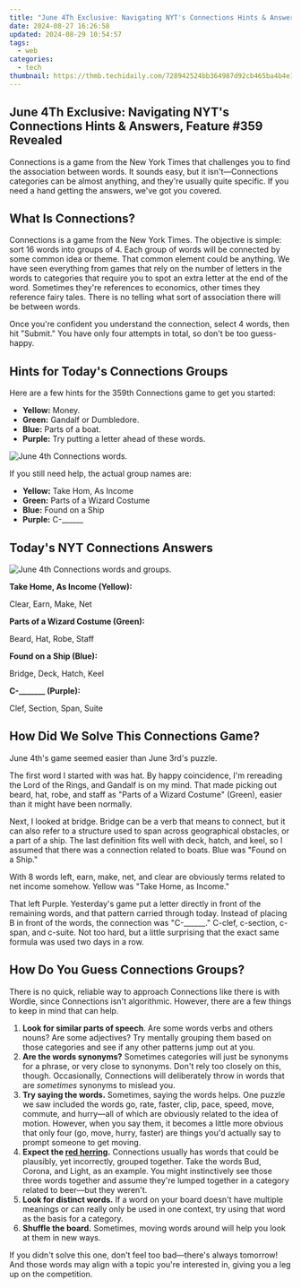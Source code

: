 ```yaml
---
title: "June 4Th Exclusive: Navigating NYT's Connections Hints & Answers, Feature #359 Revealed"
date: 2024-08-27 16:26:58
updated: 2024-08-29 10:54:57
tags:
  - web
categories:
  - tech
thumbnail: https://thmb.techidaily.com/728942524bb364987d92cb465ba4b4e140c040cafc9935f89ba444801c2e0013.jpg
---
```


## June 4Th Exclusive: Navigating NYT's Connections Hints & Answers, Feature #359 Revealed

Connections is a game from the New York Times that challenges you to find the association between words. It sounds easy, but it isn't—Connections categories can be almost anything, and they're usually quite specific. If you need a hand getting the answers, we've got you covered.

##  What Is Connections?

 Connections is a game from the New York Times. The objective is simple: sort 16 words into groups of 4\. Each group of words will be connected by some common idea or theme. That common element could be anything. We have seen everything from games that rely on the number of letters in the words to categories that require you to spot an extra letter at the end of the word. Sometimes they're references to economics, other times they reference fairy tales. There is no telling what sort of association there will be between words.

 Once you're confident you understand the connection, select 4 words, then hit "Submit." You have only four attempts in total, so don't be too guess-happy.

##  Hints for Today's Connections Groups

 Here are a few hints for the 359th Connections game to get you started:

* **Yellow:** Money.
* **Green:** Gandalf or Dumbledore.
* **Blue:** Parts of a boat.
* **Purple:** Try putting a letter ahead of these words.

![June 4th Connections words.](https://static1.howtogeekimages.com/wordpress/wp-content/uploads/2024/06/june-4th-connections.png) 

 If you still need help, the actual group names are:

* **Yellow:** Take Hom, As Income
* **Green:** Parts of a Wizard Costume
* **Blue:** Found on a Ship
* **Purple:** C-\_\_\_\_\_\_

##  Today's NYT Connections Answers

![June 4th Connections words and groups.](https://static1.howtogeekimages.com/wordpress/wp-content/uploads/2024/06/june-4th-connections-filled.png) 

**Take Home, As Income (Yellow):** 

 Clear, Earn, Make, Net

**Parts of a Wizard Costume (Green):** 

 Beard, Hat, Robe, Staff

**Found on a Ship (Blue):** 

 Bridge, Deck, Hatch, Keel

**C-\_\_\_\_\_\_\_ (Purple):** 

 Clef, Section, Span, Suite

##  How Did We Solve This Connections Game?

 June 4th's game seemed easier than June 3rd's puzzle.

 The first word I started with was hat. By happy coincidence, I'm rereading the Lord of the Rings, and Gandalf is on my mind. That made picking out beard, hat, robe, and staff as "Parts of a Wizard Costume" (Green), easier than it might have been normally.

 Next, I looked at bridge. Bridge can be a verb that means to connect, but it can also refer to a structure used to span across geographical obstacles, or a part of a ship. The last definition fits well with deck, hatch, and keel, so I assumed that there was a connection related to boats. Blue was "Found on a Ship."

 With 8 words left, earn, make, net, and clear are obviously terms related to net income somehow. Yellow was "Take Home, as Income."

 That left Purple. Yesterday's game put a letter directly in front of the remaining words, and that pattern carried through today. Instead of placing B in front of the words, the connection was "C-\_\_\_\_\_\_." C-clef, c-section, c-span, and c-suite. Not too hard, but a little surprising that the exact same formula was used two days in a row.

##  How Do You Guess Connections Groups?

 There is no quick, reliable way to approach Connections like there is with Wordle, since Connections isn't algorithmic. However, there are a few things to keep in mind that can help.

1. **Look for similar parts of speech**. Are some words verbs and others nouns? Are some adjectives? Try mentally grouping them based on those categories and see if any other patterns jump out at you.
2. **Are the words synonyms?** Sometimes categories will just be synonyms for a phrase, or very close to synonyms. Don't rely too closely on this, though. Occasionally, Connections will deliberately throw in words that are _sometimes_ synonyms to mislead you.
3. **Try saying the words.** Sometimes, saying the words helps. One puzzle we saw included the words go, rate, faster, clip, pace, speed, move, commute, and hurry—all of which are obviously related to the idea of motion. However, when you say them, it becomes a little more obvious that only four (go, move, hurry, faster) are things you'd actually say to prompt someone to get moving.
4. **Expect the [red herring](https://www.merriam-webster.com/dictionary/red%20herring).** Connections usually has words that could be plausibly, yet incorrectly, grouped together. Take the words Bud, Corona, and Light, as an example. You might instinctively see those three words together and assume they're lumped together in a category related to beer—but they weren't.
5. **Look for distinct words.** If a word on your board doesn't have multiple meanings or can really only be used in one context, try using that word as the basis for a category.
6. **Shuffle the board.** Sometimes, moving words around will help you look at them in new ways.

 If you didn't solve this one, don't feel too bad—there's always tomorrow! And those words may align with a topic you're interested in, giving you a leg up on the competition.

<ins class="adsbygoogle"
     style="display:block"
     data-ad-format="autorelaxed"
     data-ad-client="ca-pub-7571918770474297"
     data-ad-slot="1223367746"></ins>



<ins class="adsbygoogle"
     style="display:block"
     data-ad-client="ca-pub-7571918770474297"
     data-ad-slot="8358498916"
     data-ad-format="auto"
     data-full-width-responsive="true"></ins>
